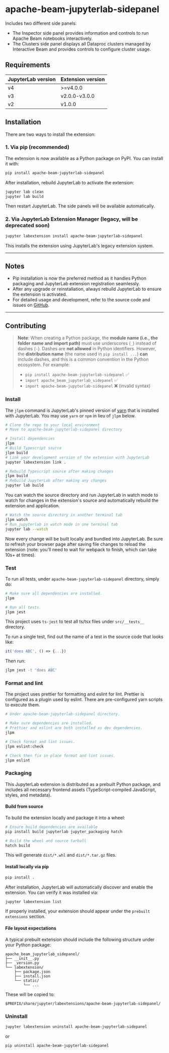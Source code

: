 <!--
    Licensed to the Apache Software Foundation (ASF) under one
    or more contributor license agreements.  See the NOTICE file
    distributed with this work for additional information
    regarding copyright ownership.  The ASF licenses this file
    to you under the Apache License, Version 2.0 (the
    "License"); you may not use this file except in compliance
    with the License.  You may obtain a copy of the License at
      http://www.apache.org/licenses/LICENSE-2.0
    Unless required by applicable law or agreed to in writing,
    software distributed under the License is distributed on an
    "AS IS" BASIS, WITHOUT WARRANTIES OR CONDITIONS OF ANY
    KIND, either express or implied.  See the License for the
    specific language governing permissions and limitations
    under the License.
-->

# apache-beam-jupyterlab-sidepanel

Includes two different side panels:
* The Inspector side panel provides information and controls to run Apache Beam notebooks interactively.
* The Clusters side panel displays all Dataproc clusters managed by Interactive Beam and provides controls to configure cluster usage.

## Requirements

| JupyterLab version | Extension version |
| ------------------ | ----------------- |
| v4                 | >=v4.0.0          |
| v3                 | v2.0.0-v3.0.0     |
| v2                 | v1.0.0            |

## Installation

There are two ways to install the extension:

### 1. Via pip (recommended)

The extension is now available as a Python package on PyPI. You can install it with:

```bash
pip install apache-beam-jupyterlab-sidepanel
```

After installation, rebuild JupyterLab to activate the extension:

```bash
jupyter lab clean
jupyter lab build
```

Then restart JupyterLab. The side panels will be available automatically.


### 2. Via JupyterLab Extension Manager (legacy, will be deprecated soon)

```bash
jupyter labextension install apache-beam-jupyterlab-sidepanel
```

This installs the extension using JupyterLab's legacy extension system.

---

## Notes

- Pip installation is now the preferred method as it handles Python packaging and JupyterLab extension registration seamlessly.
- After any upgrade or reinstallation, always rebuild JupyterLab to ensure the extension is activated.
- For detailed usage and development, refer to the source code and issues on [GitHub](https://github.com/apache/beam).

---

## Contributing

> **Note**: When creating a Python package, the **module name (i.e., the folder name and import path)** must use underscores (`_`) instead of dashes (`-`). Dashes are **not allowed** in Python identifiers.
> However, the **distribution name** (the name used in `pip install ...`) **can** include dashes, and this is a common convention in the Python ecosystem.
> For example:
> - `pip install apache-beam-jupyterlab-sidepanel` ✅
> - `import apache_beam_jupyterlab_sidepanel` ✅
> - `import apache-beam-jupyterlab-sidepanel` ❌ (invalid syntax)

### Install

The `jlpm` command is JupyterLab's pinned version of
[yarn](https://yarnpkg.com/) that is installed with JupyterLab. You may use
`yarn` or `npm` in lieu of `jlpm` below.

```bash
# Clone the repo to your local environment
# Move to apache-beam-jupyterlab-sidepanel directory

# Install dependencies
jlpm
# Build Typescript source
jlpm build
# Link your development version of the extension with JupyterLab
jupyter labextension link .

# Rebuild Typescript source after making changes
jlpm build
# Rebuild JupyterLab after making any changes
jupyter lab build
```

You can watch the source directory and run JupyterLab in watch mode to watch for changes in the extension's source and automatically rebuild the extension and application.

```bash
# Watch the source directory in another terminal tab
jlpm watch
# Run jupyterlab in watch mode in one terminal tab
jupyter lab --watch
```

Now every change will be built locally and bundled into JupyterLab. Be sure to refresh your browser page after saving file changes to reload the extension (note: you'll need to wait for webpack to finish, which can take 10s+ at times).

### Test

To run all tests, under `apache-beam-jupyterlab-sidepanel` directory, simply do:

```bash
# Make sure all dependencies are installed.
jlpm

# Run all tests.
jlpm jest
```

This project uses `ts-jest` to test all ts/tsx files under `src/__tests__` directory.

To run a single test, find out the name of a test in the source code that looks like:

```javascript
it('does ABC', () => {...})
```

Then run:

```bash
jlpm jest -t 'does ABC'
```

### Format and lint

The project uses prettier for formatting and eslint for lint.
Prettier is configured as a plugin used by eslint.
There are pre-configured yarn scripts to execute them.

```bash
# Under apache-beam-jupyterlab-sidepanel directory.

# Make sure dependencies are installed.
# Prettier and eslint are both installed as dev dependencies.
jlpm

# Check format and lint issues.
jlpm eslint:check

# Check then fix in place format and lint issues.
jlpm eslint
```

### Packaging

This JupyterLab extension is distributed as a prebuilt Python package, and includes all necessary frontend assets (TypeScript-compiled JavaScript, styles, and metadata).

#### Build from source

To build the extension locally and package it into a wheel:

```bash
# Ensure build dependencies are available
pip install build jupyterlab jupyter_packaging hatch

# Build the wheel and source tarball
hatch build
```

This will generate `dist/*.whl` and `dist/*.tar.gz` files.

#### Install locally via pip

```bash
pip install .
```

After installation, JupyterLab will automatically discover and enable the extension. You can verify it was installed via:

```bash
jupyter labextension list
```

If properly installed, your extension should appear under the `prebuilt extensions` section.

#### File layout expectations

A typical prebuilt extension should include the following structure under your Python package:

```
apache_beam_jupyterlab_sidepanel/
├── __init__.py
├── _version.py
└── labextension/
    ├── package.json
    ├── install.json
    └── static/
        └── ...
```

These will be copied to:

```
$PREFIX/share/jupyter/labextensions/apache-beam-jupyterlab-sidepanel/
```

### Uninstall

```bash
jupyter labextension uninstall apache-beam-jupyterlab-sidepanel
```
or
```bash
pip uninstall apache-beam-jupyterlab-sidepanel
```
